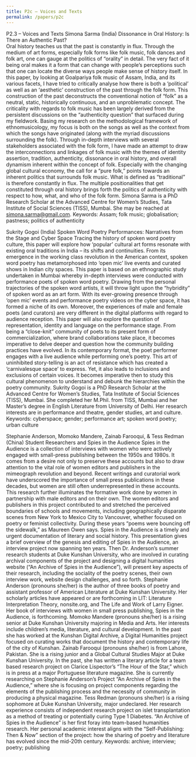 ```yaml
---
title: P2c – Voices and Texts
permalink: /papers/p2c
---
```

P2.3 – Voices and Texts
Simona Sarma (India) Dissonance in Oral History: Is There an Authentic Past?  
Oral history teaches us that the past is constantly in flux. Through the medium of art forms, especially folk forms like folk music, folk dances and folk art, one can gauge at the politics of “orality” in detail. The very fact of it being oral makes it a form that can change with people’s perceptions such that one can locate the diverse ways people make sense of history itself. In this paper, by looking at Goalpariya folk music of Assam, India, and its various facets, I have tried to critically analyse how there is both a ‘political’ as well as an ‘aesthetic’ construction of the past through the folk form. This construction of the past deconstructs the conventional notion of “folk” as a neutral, static, historically continuous, and an unproblematic concept. The criticality with regards to folk music has been largely derived from the persistent discussions on the “authenticity question” that surfaced during my fieldwork. Basing my research on the methodological framework of ethnomusicology, my focus is both on the songs as well as the context from which the songs have originated (along with the myriad discussions surrounding the folk). Through in-depth interviews with several stakeholders associated with the folk form, I have made an attempt to draw the interconnections and linkages of folk music with the themes of identity assertion, tradition, authenticity, dissonance in oral history, and overall dynamism inherent within the concept of folk. Especially with the changing global cultural economy, the call for a “pure folk,” points towards an inherent politics that surrounds folk music. What is defined as “traditional” is therefore constantly in flux. The multiple positionalities that get constituted through oral history brings forth the politics of authenticity with respect to how, what, and who of the folk form. 
Simona Sarma is a PhD Research Scholar at the Advanced Centre for Women’s Studies, Tata Institute of Social Sciences (TISS), Mumbai. She may be reached at simona.sarma@gmail.com. 
Keywords: Assam; folk music; globalisation; pastness; politics of authenticity

Sukrity Gogoi (India) Spoken Word Poetry Performances: Narratives from the Stage and Cyber Space
Tracing the history of spoken word poetry culture, this paper will explore how ‘popular’ cultural art forms resonate with existing oral traditions in India – its shifts and continuities. From its emergence in the working class revolution in the American context, spoken word poetry has metamorphosed into ‘open mic’ live events and curated shows in Indian city spaces. This paper is based on an ethnographic study undertaken in Mumbai whereby in-depth interviews were conducted with performance poets of spoken word poetry. Drawing from the personal trajectories of the spoken word artists, it will throw light upon the “hybridity” of spoken word as an art form. With its ever-growing presence through ‘open mic’ events and performance poetry videos on the cyber space, it has formed a niche of its own. Moreover, the experiences of male and female poets (and curators) are very different in the digital platforms with regard to audience reception.
This paper will also explore the question of representation, identity and language on the performance stage. From being a “close-knit” community of poets to its present form of commercialization, where brand collaborations take place, it becomes imperative to delve deeper and question how the community building practices have evolved. In its contemporary format, the poet performer engages with a live audience while performing one’s poetry. This art of uninhibited story-telling is an act of resistance which has created a ‘carnivalesque space’ to express. Yet, it also leads to inclusions and exclusions of certain voices. It becomes imperative then to study this cultural phenomenon to understand and debunk the hierarchies within the poetry community.
Sukrity Gogoi is a PhD Research Scholar at the Advanced Centre for Women’s Studies, Tata Institute of Social Sciences (TISS), Mumbai. She completed her M.Phil. from TISS, Mumbai and her Master’s degree in English Literature from University of Delhi. Her research interests are in performance and theatre, gender studies, art and culture. 
Keywords: cyberspace; gender; performance art; spoken word poetry; urban culture

Stephanie Anderson, Momoko Mandere, Zainab Farooqui, & Tess Redman (China) Student Researchers and Spies in the Audience
Spies in the Audience is a collection of interviews with women who were actively engaged with small-press publishing between the 1950s and 1980s. It comes from a desire not only to preserve these accounts but also to draw attention to the vital role of women editors and publishers in the mimeograph revolution and beyond. Recent writings and curatorial work have underscored the importance of small press publications in these decades, but women are still often underrepresented in these accounts. This research further illuminates the formative work done by women in partnership with male editors and on their own. The women editors and publishers in this project contributed to and stretched the perceived boundaries of schools and movements, including geographically disparate scenes from New York to Mexico City to Vancouver, whether focused on poetry or feminist collectivity. During these years “poems were bouncing off the sidewalk,” as Maureen Owen says. Spies in the Audience is a timely and urgent documentation of literary and social history. 
This presentation gives a brief overview of the genesis and editing of Spies in the Audience, an interview project now spanning ten years. Then Dr. Anderson’s summer research students at Duke Kunshan University, who are involved in curating archival components of the project and designing a digital humanities website (“An Archive of Spies in the Audience”), will present key aspects of their research, including the sociality of the poetry scenes, their own interview work, website design challenges, and so forth.
Stephanie Anderson (pronouns she/her) is the author of three books of poetry and assistant professor of American Literature at Duke Kunshan University. Her scholarly articles have appeared or are forthcoming in LIT: Literature Interpretation Theory, nonsite.org, and The Life and Work of Larry Eigner. Her book of interviews with women in small press publishing, Spies in the Audience, is forthcoming. 
Momoko Mandere (pronouns she/her) is a rising senior at Duke Kunshan University majoring in Media and Arts. Her interests include children’s media, literature, and cultural development. In the past she has worked at the Kunshan Digital Archive, a Digital Humanities project focused on curating works that document the history and contemporary life of the city of Kunshan. 
Zainab Farooqui (pronouns she/her) is from Lahore, Pakistan. She is a rising junior and a Global Cultural Studies Major at Duke Kunshan University. In the past, she has written a literary article for a team based research project on Clarice Lispector’s “The Hour of the Star,” which is in press at a major Portuguese literature magazine. She is currently researching on Stephanie Anderson’s Project “An Archive of Spies in the Audience,” where she is focusing on project components regarding the elements of the publishing process and the necessity of community in producing a physical magazine. 
Tess Redman (pronouns she/her) is a rising sophomore at Duke Kunshan University, major undeclared. Her research experience consists of independent research project on islet transplantation as a method of treating or potentially curing Type 1 Diabetes. “An Archive of Spies in the Audience” is her first foray into team-based humanities research. Her personal academic interest aligns with the “Self-Publishing: Then & Now” section of the project: how the sharing of poetry and literature has evolved since the mid-20th century.
Keywords: archive; interview; poetry; publishing
